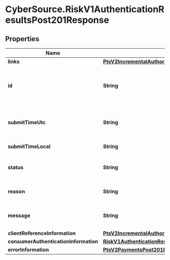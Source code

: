 # CyberSource.RiskV1AuthenticationResultsPost201Response

## Properties
Name | Type | Description | Notes
------------ | ------------- | ------------- | -------------
**links** | [**PtsV2IncrementalAuthorizationPatch201ResponseLinks**](PtsV2IncrementalAuthorizationPatch201ResponseLinks.md) |  | [optional] 
**id** | **String** | An unique identification number assigned by CyberSource to identify the submitted request. It is also appended to the endpoint of the resource.  On incremental authorizations, this value with be the same as the identification number returned in the original authorization response.  | [optional] 
**submitTimeUtc** | **String** | Time of request in UTC. Format: &#x60;YYYY-MM-DDThh:mm:ssZ&#x60; Example &#x60;2016-08-11T22:47:57Z&#x60; equals August 11, 2016, at 22:47:57 (10:47:57 p.m.). The &#x60;T&#x60; separates the date and the time. The &#x60;Z&#x60; indicates UTC.  | [optional] 
**submitTimeLocal** | **String** | Time that the transaction was submitted in local time. | [optional] 
**status** | **String** | The status for payerAuthentication 201 enroll and validate calls. Possible values are: - AUTHENTICATION_SUCCESSFUL - PENDING_AUTHENTICATION  | [optional] 
**reason** | **String** | The reason of the status. Possible values are: - Authentication_Completed_Or_Skipped_Sucessfully - Pending_Authentication  | [optional] 
**message** | **String** | The message describing the reason of the status. Value is: - The cardholder is enrolled in Payer Authentication. Please authenticate the cardholder before continuing with the transaction.  | [optional] 
**clientReferenceInformation** | [**PtsV2IncrementalAuthorizationPatch201ResponseClientReferenceInformation**](PtsV2IncrementalAuthorizationPatch201ResponseClientReferenceInformation.md) |  | [optional] 
**consumerAuthenticationInformation** | [**RiskV1AuthenticationResultsPost201ResponseConsumerAuthenticationInformation**](RiskV1AuthenticationResultsPost201ResponseConsumerAuthenticationInformation.md) |  | [optional] 
**errorInformation** | [**PtsV2PaymentsPost201ResponseErrorInformation**](PtsV2PaymentsPost201ResponseErrorInformation.md) |  | [optional] 


